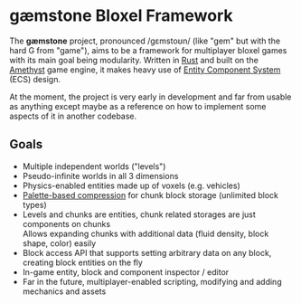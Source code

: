 # gæmstone Bloxel Framework

The **gæmstone** project, pronounced /ɡɛmstoʊn/ (like "gem" but with the hard G from "game"), aims to be a framework for multiplayer bloxel games with its main goal being modularity. Written in [Rust](https://www.rust-lang.org/) and built on the [Amethyst](https://amethyst.rs/) game engine, it makes heavy use of [Entity Component System][ecs] (ECS) design.

At the moment, the project is very early in development and far from usable as anything except maybe as a reference on how to implement some aspects of it in another codebase.

[ecs]: https://en.wikipedia.org/wiki/Entity_component_system

## Goals

- Multiple independent worlds ("levels")
- Pseudo-infinite worlds in all 3 dimensions
- Physics-enabled entities made up of voxels (e.g. vehicles)
- [Palette-based compression][palette] for chunk block storage (unlimited block types)
- Levels and chunks are entities, chunk related storages are just components on chunks  
  Allows expanding chunks with additional data (fluid density, block shape, color) easily
- Block access API that supports setting arbitrary data on any block, creating block entities on the fly
- In-game entity, block and component inspector / editor
- Far in the future, multiplayer-enabled scripting, modifying and adding mechanics and assets

[palette]: https://www.reddit.com/r/VoxelGameDev/comments/9yu8qy/palettebased_compression_for_chunked_discrete/
